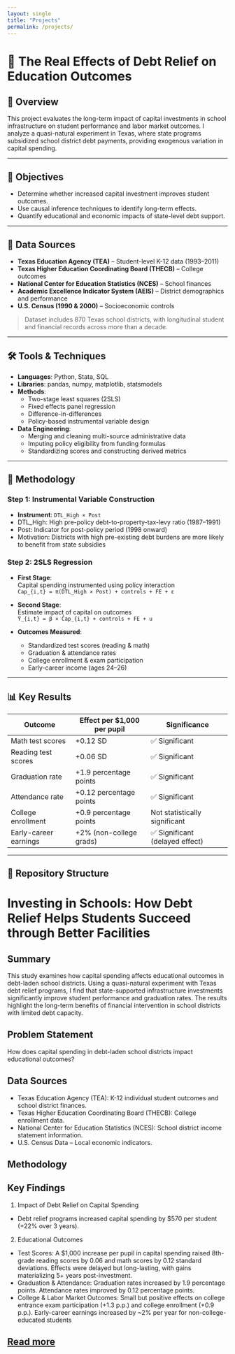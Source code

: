 ```yaml
---
layout: single
title: "Projects"
permalink: /projects/
---
```

# 🏫 The Real Effects of Debt Relief on Education Outcomes

## 📌 Overview
This project evaluates the long-term impact of capital investments in school infrastructure on student performance and labor market outcomes. I analyze a quasi-natural experiment in Texas, where state programs subsidized school district debt payments, providing exogenous variation in capital spending.

---

## 🎯 Objectives

- Determine whether increased capital investment improves student outcomes.
- Use causal inference techniques to identify long-term effects.
- Quantify educational and economic impacts of state-level debt support.

---

## 🧩 Data Sources

- **Texas Education Agency (TEA)** – Student-level K-12 data (1993–2011)
- **Texas Higher Education Coordinating Board (THECB)** – College outcomes
- **National Center for Education Statistics (NCES)** – School finances
- **Academic Excellence Indicator System (AEIS)** – District demographics and performance
- **U.S. Census (1990 & 2000)** – Socioeconomic controls

> Dataset includes 870 Texas school districts, with longitudinal student and financial records across more than a decade.

---

## 🛠️ Tools & Techniques

- **Languages**: Python, Stata, SQL
- **Libraries**: pandas, numpy, matplotlib, statsmodels
- **Methods**:
  - Two-stage least squares (2SLS)
  - Fixed effects panel regression
  - Difference-in-differences
  - Policy-based instrumental variable design
- **Data Engineering**:
  - Merging and cleaning multi-source administrative data
  - Imputing policy eligibility from funding formulas
  - Standardizing scores and constructing derived metrics

---

## 🧪 Methodology

### Step 1: Instrumental Variable Construction

- **Instrument**: `DTL_High × Post`
- DTL_High: High pre-policy debt-to-property-tax-levy ratio (1987–1991)
- Post: Indicator for post-policy period (1998 onward)
- Motivation: Districts with high pre-existing debt burdens are more likely to benefit from state subsidies

### Step 2: 2SLS Regression

- **First Stage**:  
  Capital spending instrumented using policy interaction  
  `Cap_{i,t} = π(DTL_High × Post) + controls + FE + ε`

- **Second Stage**:  
  Estimate impact of capital on outcomes  
  `Ȳ_{i,t} = β × Ĉap_{i,t} + controls + FE + u`

- **Outcomes Measured**:
  - Standardized test scores (reading & math)
  - Graduation & attendance rates
  - College enrollment & exam participation
  - Early-career income (ages 24–26)

---

## 📊 Key Results

| Outcome | Effect per $1,000 per pupil | Significance |
|--------|-----------------------------|--------------|
| Math test scores | +0.12 SD | ✅ Significant |
| Reading test scores | +0.06 SD | ✅ Significant |
| Graduation rate | +1.9 percentage points | ✅ Significant |
| Attendance rate | +0.12 percentage points | ✅ Significant |
| College enrollment | +0.9 percentage points | Not statistically significant |
| Early-career earnings | +2% (non-college grads) | ✅ Significant (delayed effect) |

---

## 📁 Repository Structure



# Investing in Schools: How Debt Relief Helps Students Succeed through Better Facilities

## Summary
This study examines how capital spending affects educational outcomes in debt-laden school districts. Using a quasi-natural experiment with Texas debt relief programs, I find that state-supported infrastructure investments significantly improve student performance and graduation rates. The results highlight the long-term benefits of financial intervention in school districts with limited debt capacity.

## Problem Statement
How does capital spending in debt-laden school districts impact educational outcomes?

## Data Sources
- Texas Education Agency (TEA): K-12 individual student outcomes and school district finances.
- Texas Higher Education Coordinating Board (THECB): College enrollment data.
- National Center for Education Statistics (NCES): School district income statement information.
- U.S. Census Data – Local economic indicators.

## Methodology

## Key Findings
1. Impact of Debt Relief on Capital Spending
- Debt relief programs increased capital spending by $570 per student (+22% over 3 years).

2. Educational Outcomes
- Test Scores:
A $1,000 increase per pupil in capital spending raised 8th-grade reading scores by 0.06 and math scores by 0.12 standard deviations.
Effects were delayed but long-lasting, with gains materializing 5+ years post-investment.
- Graduation & Attendance:
Graduation rates increased by 1.9 percentage points.
Attendance rates improved by 0.12 percentage points.
- College & Labor Market Outcomes:
Small but positive effects on college entrance exam participation (+1.3 p.p.) and college enrollment (+0.9 p.p.).
Early-career earnings increased by ~2% per year for non-college-educated students

## [Read more](https://thomas-s-lee.github.io/files/JMP.pdf)

